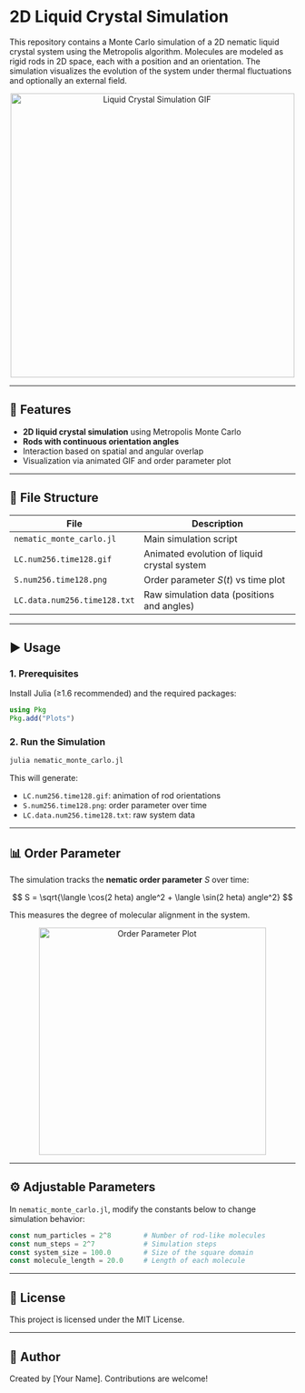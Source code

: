 
# 2D Liquid Crystal Simulation

This repository contains a Monte Carlo simulation of a 2D nematic liquid crystal system using the Metropolis algorithm. Molecules are modeled as rigid rods in 2D space, each with a position and an orientation. The simulation visualizes the evolution of the system under thermal fluctuations and optionally an external field.

<p align="center">
  <img src="LC.num256.time128.gif" alt="Liquid Crystal Simulation GIF" width="500">
</p>

---

## 📌 Features
- **2D liquid crystal simulation** using Metropolis Monte Carlo
- **Rods with continuous orientation angles**
- Interaction based on spatial and angular overlap
- Visualization via animated GIF and order parameter plot

---

## 📁 File Structure

| File                          | Description                                  |
|-------------------------------|----------------------------------------------|
| `nematic_monte_carlo.jl`     | Main simulation script                       |
| `LC.num256.time128.gif`      | Animated evolution of liquid crystal system  |
| `S.num256.time128.png`       | Order parameter $S(t)$ vs time plot          |
| `LC.data.num256.time128.txt` | Raw simulation data (positions and angles)   |

---

## ▶️ Usage

### 1. Prerequisites
Install Julia (≥1.6 recommended) and the required packages:

```julia
using Pkg
Pkg.add("Plots")
```

### 2. Run the Simulation
```bash
julia nematic_monte_carlo.jl
```

This will generate:
- `LC.num256.time128.gif`: animation of rod orientations
- `S.num256.time128.png`: order parameter over time
- `LC.data.num256.time128.txt`: raw system data

---

## 📊 Order Parameter
The simulation tracks the **nematic order parameter** $S$ over time:

$$
S = \sqrt{\langle \cos(2	heta) 
angle^2 + \langle \sin(2	heta) 
angle^2}
$$

This measures the degree of molecular alignment in the system.

<p align="center">
  <img src="S.num256.time128.png" alt="Order Parameter Plot" width="400">
</p>

---

## ⚙️ Adjustable Parameters
In `nematic_monte_carlo.jl`, modify the constants below to change simulation behavior:

```julia
const num_particles = 2^8        # Number of rod-like molecules
const num_steps = 2^7            # Simulation steps
const system_size = 100.0        # Size of the square domain
const molecule_length = 20.0     # Length of each molecule
```

---

## 📄 License
This project is licensed under the MIT License.

---

## 👤 Author
Created by [Your Name]. Contributions are welcome!
